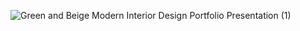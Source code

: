 ![Green and Beige Modern Interior Design Portfolio Presentation (1)](https://github.com/user-attachments/assets/9739f0a0-398b-498f-8f2f-b7a64f6ccbb5)
